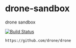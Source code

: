 # drone-sandbox
drone sandbox


  [![Build Status](https://travis-ci.com/githubfoam/drone-sandbox.svg?branch=master)](https://travis-ci.com/githubfoam/drone-sandbox)  


~~~~
https://github.com/drone/drone
~~~~